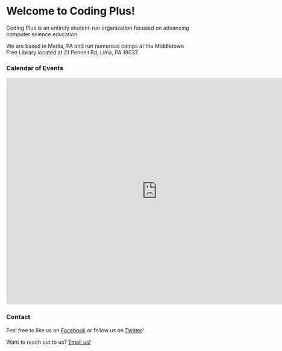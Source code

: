 # Welcome to Coding Plus!

Coding Plus is an entirely student-run organization focused on advancing computer science education.

We are based in Media, PA and run numerous camps at the Middletown Free Library located at 21 Pennell Rd, Lima, PA 19037.

### Calendar of Events


<iframe src="https://calendar.google.com/calendar/embed?src=mi0gmpqvo9l1qt7jt6kmp477lo%40group.calendar.google.com&ctz=America/New_York" style="border: 0" width="800" height="600" frameborder="0" scrolling="no"></iframe>

### Contact

Feel free to like us on [Facebook](https://www.facebook.com/CodingPlusX/) or follow us on [Twitter](https://twitter.com/Coding_Plus)!

Want to reach out to us? <a href="mailto:codingplusx@gmail.com">Email us!</a>
